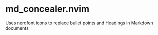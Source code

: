 # md_concealer.nvim
Uses nerdfont icons to replace bullet points and Headings in Markdown documents
